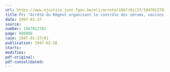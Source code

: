 ```yaml
---
url: https://www.ejustice.just.fgov.be/eli/arrete/1947/01/27/1947012701/justel
title-fr: "Arrêté du Régent organisant le contrôle des sérums, vaccins, toxines, anatoxines, des catguts et des pansements stériles de fabrication étrangère"
date: 1947-01-27
source:
number: 1947012701
page: 888888
case: 1947-01-27/01
publication: 1947-02-26
starts:
modifies:
pdf-original:
pdf-consolidated:
---
```


